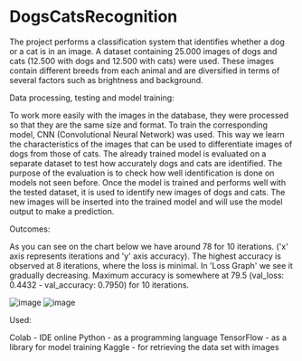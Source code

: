 # DogsCatsRecognition

The project performs a classification system that identifies whether a dog or a cat is in an image. 
A dataset containing 25.000 images of dogs and cats (12.500 with dogs and 12.500 with cats) were used. These images contain different breeds from each animal and are diversified in terms of several factors such as brightness and background. 

Data processing, testing and model training:

To work more easily with the images in the database, they were processed so that they are the same size and format.
To train the corresponding model, CNN (Convolutional Neural Network) was used. This way we learn the characteristics of the images that can be used to differentiate images of dogs from those of cats.
The already trained model is evaluated on a separate dataset to test how accurately dogs and cats are identified. The purpose of the evaluation is to check how well identification is done on models not seen before.
Once the model is trained and performs well with the tested dataset, it is used to identify new images of dogs and cats. The new images will be inserted into the trained model and will use the model output to make a prediction. 

Outcomes:

As you can see on the chart below we have around 78 for 10 iterations. ('x' axis represents iterations and 'y' axis accuracy).
The highest accuracy is observed at 8 iterations, where the loss is minimal.
In 'Loss Graph' we see it gradually decreasing.
Maximum accuracy is somewhere at 79.5 (val_loss: 0.4432 - val_accuracy: 0.7950) for 10 iterations.

![image](https://github.com/tania3145/DogsCatsRecognition/assets/93408254/357f5417-59f5-49b8-a945-b89b4fbf40a4)
![image](https://github.com/tania3145/DogsCatsRecognition/assets/93408254/0890603d-ec5c-48d0-b3ad-a92064e321c0)

Used:

Colab - IDE online
Python - as a programming language
TensorFlow - as a library for model training 
Kaggle - for retrieving the data set with images
